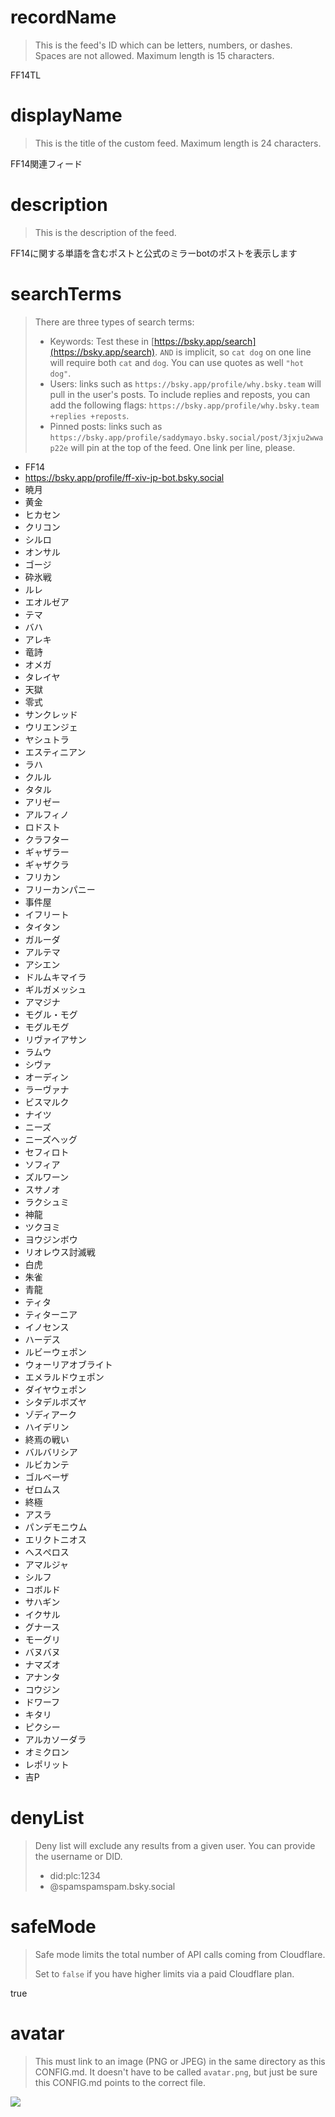 
# recordName

> This is the feed's ID which can be letters, numbers, or dashes. Spaces are not allowed. Maximum length is 15 characters.

FF14TL

# displayName

> This is the title of the custom feed. Maximum length is 24 characters.

FF14関連フィード

# description

> This is the description of the feed.

FF14に関する単語を含むポストと公式のミラーbotのポストを表示します

# searchTerms

> There are three types of search terms:
>
> - Keywords: Test these in [https://bsky.app/search](https://bsky.app/search). `AND` is implicit, so `cat dog` on one line will require both `cat` and `dog`. You can use quotes as well `"hot dog"`.
> - Users: links such as `https://bsky.app/profile/why.bsky.team` will pull in the user's posts. To include replies and reposts, you can add the following flags: `https://bsky.app/profile/why.bsky.team +replies +reposts`.
> - Pinned posts: links such as `https://bsky.app/profile/saddymayo.bsky.social/post/3jxju2wwap22e` will pin at the top of the feed. One link per line, please.

- FF14
- https://bsky.app/profile/ff-xiv-jp-bot.bsky.social
- 暁月
- 黄金
- ヒカセン
- クリコン
- シルロ
- オンサル
- ゴージ
- 砕氷戦
- ルレ
- エオルゼア
- テマ
- バハ
- アレキ
- 竜詩
- オメガ
- タレイヤ
- 天獄
- 零式
- サンクレッド
- ウリエンジェ
- ヤシュトラ
- エスティニアン
- ラハ
- クルル
- タタル
- アリゼー
- アルフィノ
- ロドスト
- クラフター
- ギャザラー
- ギャザクラ
- フリカン
- フリーカンパニー
- 事件屋
- イフリート
- タイタン
- ガルーダ
- アルテマ
- アシエン
- ドルムキマイラ
- ギルガメッシュ
- アマジナ
- モグル・モグ
- モグルモグ
- リヴァイアサン
- ラムウ
- シヴァ
- オーディン
- ラーヴァナ
- ビスマルク
- ナイツ
- ニーズ
- ニーズヘッグ
- セフィロト
- ソフィア
- ズルワーン
- スサノオ
- ラクシュミ
- 神龍
- ツクヨミ
- ヨウジンボウ
- リオレウス討滅戦
- 白虎
- 朱雀
- 青龍
- ティタ
- ティターニア
- イノセンス
- ハーデス
- ルビーウェポン
- ウォーリアオブライト
- エメラルドウェポン
- ダイヤウェポン
- シタデルボズヤ
- ゾディアーク
- ハイデリン
- 終焉の戦い
- バルバリシア
- ルビカンテ
- ゴルベーザ
- ゼロムス
- 終極
- アスラ
- パンデモニウム
- エリクトニオス
- へスぺロス
- アマルジャ
- シルフ
- コボルド
- サハギン
- イクサル
- グナース
- モーグリ
- バヌバヌ
- ナマズオ
- アナンタ
- コウジン
- ドワーフ
- キタリ
- ピクシー
- アルカソーダラ
- オミクロン
- レポリット
- 吉P

# denyList

> Deny list will exclude any results from a given user. You can provide the username or DID.
>
> - did:plc:1234
> - @spamspamspam.bsky.social

# safeMode

> Safe mode limits the total number of API calls coming from Cloudflare.
>
> Set to `false` if you have higher limits via a paid Cloudflare plan.

true

# avatar

> This must link to an image (PNG or JPEG) in the same directory as this CONFIG.md. It doesn't have to be called `avatar.png`, but just be sure this CONFIG.md points to the correct file.

![](avatar.png)
